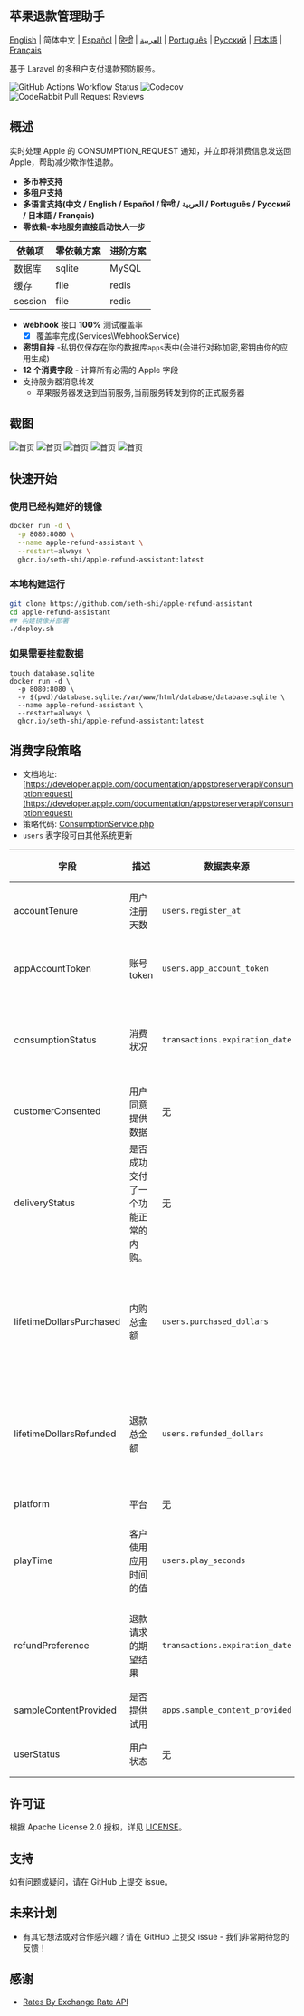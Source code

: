 
## 苹果退款管理助手

[English](./README.md) | 简体中文 | [Español](./README.es.md) | [हिन्दी](./README.hi.md) | [العربية](./README.ar.md) | [Português](./README.pt.md) | [Русский](./README.ru.md) | [日本語](./README.ja.md) | [Français](./README.fr.md)

基于 Laravel 的多租户支付退款预防服务。

![GitHub Actions Workflow Status](https://img.shields.io/github/actions/workflow/status/seth-shi/apple-refund-assistant/laravel.yml)
![Codecov](https://img.shields.io/codecov/c/github/seth-shi/apple-refund-assistant)
![CodeRabbit Pull Request Reviews](https://img.shields.io/coderabbit/prs/github/seth-shi/apple-refund-assistant?utm_source=oss&utm_medium=github&utm_campaign=seth-shi%2Fapple-refund-assistant&labelColor=171717&color=FF570A&link=https%3A%2F%2Fcoderabbit.ai&label=CodeRabbit+Reviews)

## 概述

实时处理 Apple 的 CONSUMPTION_REQUEST 通知，并立即将消费信息发送回 Apple，帮助减少欺诈性退款。


- **多币种支持**
- **多租户支持**
- **多语言支持(中文 / English / Español / हिन्दी / العربية / Português / Русский / 日本語 / Français)**
- **零依赖-本地服务直接启动快人一步**

| 依赖项 | 零依赖方案 |  进阶方案   |
|-----|--|-----|
|  数据库   | sqlite | MySQL |
|  缓存   | file | redis  |
|   session | file |  redis   |
- **webhook** 接口 **100%** 测试覆盖率
    - [x] 覆盖率完成(Services\WebhookService)
- **密钥自持** -私钥仅保存在你的数据库`apps`表中(会进行对称加密,密钥由你的应用生成)
- **12 个消费字段** - 计算所有必需的 Apple 字段
- 支持服务器消息转发
  - 苹果服务器发送到当前服务,当前服务转发到你的正式服务器

 
## 截图
![首页](assets/0.png)
![首页](assets/1.png)
![首页](assets/2.png)
![首页](assets/3.png)
![首页](assets/4.png)


## 快速开始
### 使用已经构建好的镜像
```bash
docker run -d \
  -p 8080:8080 \
  --name apple-refund-assistant \
  --restart=always \
  ghcr.io/seth-shi/apple-refund-assistant:latest
```


### 本地构建运行
```bash
git clone https://github.com/seth-shi/apple-refund-assistant
cd apple-refund-assistant
## 构建镜像并部署
./deploy.sh
```

### 如果需要挂载数据
```
touch database.sqlite
docker run -d \
  -p 8080:8080 \
  -v $(pwd)/database.sqlite:/var/www/html/database/database.sqlite \
  --name apple-refund-assistant \
  --restart=always \
  ghcr.io/seth-shi/apple-refund-assistant:latest
```

## 消费字段策略
* 文档地址: [https://developer.apple.com/documentation/appstoreserverapi/consumptionrequest](https://developer.apple.com/documentation/appstoreserverapi/consumptionrequest)
* 策略代码: [ConsumptionService.php](./app/Services/ConsumptionService.php) 
* `users` 表字段可由其他系统更新

| 字段                       | 描述                | 数据表来源                          | 计算规则                                                                                           |
|--------------------------|-------------------|--------------------------------|------------------------------------------------------------------------------------------------|
| accountTenure            | 用户注册天数            | `users.register_at`            | 当前时间减去注册时间                                                                                     |
| appAccountToken          | 账号 token          | `users.app_account_token`      | [需要客户端创建订单时传递](https://developer.apple.com/documentation/StoreKit/Transaction/appAccountToken) |
| consumptionStatus        | 消费状况              | `transactions.expiration_date` | 对比当前时间,如果已到期返回消费完                                                                              |
| customerConsented        | 用户同意提供数据          | 无                              | 写死`true`                                                                                       |
| deliveryStatus           | 是否成功交付了一个功能正常的内购。 | 无                              | 写死`0`(正常交付)                                                                                    |
| lifetimeDollarsPurchased | 内购总金额             | `users.purchased_dollars`      | 根据苹果交易事件累加这个字段,你也可以自行累加                                                                        |
| lifetimeDollarsRefunded  | 退款总金额             | `users.refunded_dollars`       | 根据苹果退款事件累加这个字段,你也可以自行累加                                                                        |
| platform                 | 平台                | 无                              | 写死`1`(apple)                                                                                   |
| playTime                 | 客户使用应用时间的值        | `users.play_seconds`           | 需要你的系统支持更新这个字段,否则是`0`                                                                          |
| refundPreference         | 退款请求的期望结果         | `transactions.expiration_date` | 对比当前时间,如果已到期希望拒绝退款                                                                             |
| sampleContentProvided    | 是否提供试用            | `apps.sample_content_provided` | 创建应用时配置应用                                                                                      |
| userStatus               | 用户状态              | 无                              | 写死是`1`(正常用户)                                                                                   |



## 许可证

根据 Apache License 2.0 授权，详见 [LICENSE](./LICENSE)。
## 支持

如有问题或疑问，请在 GitHub 上提交 issue。

## 未来计划
- 有其它想法或对合作感兴趣？请在 GitHub 上提交 issue - 我们非常期待您的反馈！

## 感谢
* [Rates By Exchange Rate API](https://www.exchangerate-api.com)

